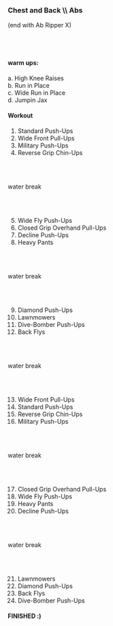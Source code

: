 <h3> Chest and Back \\ Abs </h3>
(end with Ab Ripper X)

<br>
</br>
<br>
</br>


<h4> warm ups: </h4>
 a. High Knee Raises 
<br> b. Run in Place 
<br> c. Wide Run in Place
<br> d. Jumpin Jax
</br>

<h4> Workout </h4>

1. Standard Push-Ups
2. Wide Front Pull-Ups 
3. Military Push-Ups
4. Reverse Grip Chin-Ups

<br>
</br>

water break

<br>
</br>

5. Wide Fly Push-Ups
6. Closed Grip Overhand Pull-Ups
7. Decline Push-Ups
8. Heavy Pants

<br>
</br>

water break

<br>
</br>

9. Diamond Push-Ups
10. Lawnmowers
11. Dive-Bomber Push-Ups
12. Back Flys

<br>
</br>

water break

<br>
</br>

13. Wide Front Pull-Ups
14. Standard Push-Ups
15. Reverse Grip Chin-Ups
16. Military Push-Ups

<br>
</br>

water break

<br>
</br>

17. Closed Grip Overhand Pull-Ups
18. Wide Fly Push-Ups
19. Heavy Pants
20. Decline Push-Ups

<br>
</br>

water break

<br>
</br>

21. Lawnmowers
22. Diamond Push-Ups
23. Back Flys
24. Dive-Bomber Push-Ups

<h4> FINISHED :) </h4>
